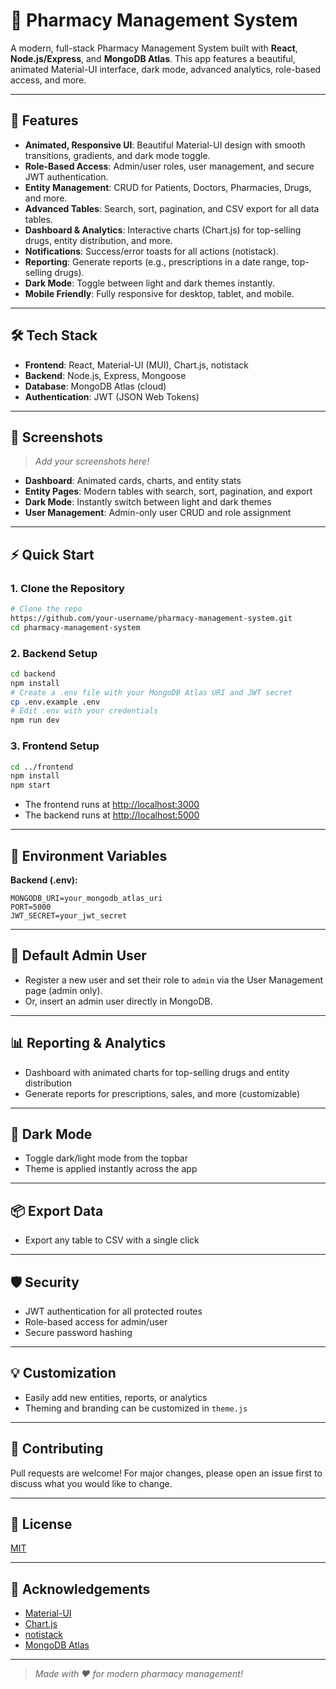 # 💊 Pharmacy Management System

A modern, full-stack Pharmacy Management System built with **React**, **Node.js/Express**, and **MongoDB Atlas**. This app features a beautiful, animated Material-UI interface, dark mode, advanced analytics, role-based access, and more.

---

## 🚀 Features

- **Animated, Responsive UI**: Beautiful Material-UI design with smooth transitions, gradients, and dark mode toggle.
- **Role-Based Access**: Admin/user roles, user management, and secure JWT authentication.
- **Entity Management**: CRUD for Patients, Doctors, Pharmacies, Drugs, and more.
- **Advanced Tables**: Search, sort, pagination, and CSV export for all data tables.
- **Dashboard & Analytics**: Interactive charts (Chart.js) for top-selling drugs, entity distribution, and more.
- **Notifications**: Success/error toasts for all actions (notistack).
- **Reporting**: Generate reports (e.g., prescriptions in a date range, top-selling drugs).
- **Dark Mode**: Toggle between light and dark themes instantly.
- **Mobile Friendly**: Fully responsive for desktop, tablet, and mobile.

---

## 🛠️ Tech Stack

- **Frontend**: React, Material-UI (MUI), Chart.js, notistack
- **Backend**: Node.js, Express, Mongoose
- **Database**: MongoDB Atlas (cloud)
- **Authentication**: JWT (JSON Web Tokens)

---

## 📸 Screenshots

> _Add your screenshots here!_

- **Dashboard**: Animated cards, charts, and entity stats
- **Entity Pages**: Modern tables with search, sort, pagination, and export
- **Dark Mode**: Instantly switch between light and dark themes
- **User Management**: Admin-only user CRUD and role assignment

---

## ⚡ Quick Start

### 1. **Clone the Repository**
```sh
# Clone the repo
https://github.com/your-username/pharmacy-management-system.git
cd pharmacy-management-system
```

### 2. **Backend Setup**
```sh
cd backend
npm install
# Create a .env file with your MongoDB Atlas URI and JWT secret
cp .env.example .env
# Edit .env with your credentials
npm run dev
```

### 3. **Frontend Setup**
```sh
cd ../frontend
npm install
npm start
```

- The frontend runs at [http://localhost:3000](http://localhost:3000)
- The backend runs at [http://localhost:5000](http://localhost:5000)

---

## 🔑 Environment Variables

**Backend (.env):**
```
MONGODB_URI=your_mongodb_atlas_uri
PORT=5000
JWT_SECRET=your_jwt_secret
```

---

## 👤 Default Admin User
- Register a new user and set their role to `admin` via the User Management page (admin only).
- Or, insert an admin user directly in MongoDB.

---

## 📊 Reporting & Analytics
- Dashboard with animated charts for top-selling drugs and entity distribution
- Generate reports for prescriptions, sales, and more (customizable)

---

## 🌙 Dark Mode
- Toggle dark/light mode from the topbar
- Theme is applied instantly across the app

---

## 📦 Export Data
- Export any table to CSV with a single click

---

## 🛡️ Security
- JWT authentication for all protected routes
- Role-based access for admin/user
- Secure password hashing

---

## 💡 Customization
- Easily add new entities, reports, or analytics
- Theming and branding can be customized in `theme.js`

---

## 🤝 Contributing
Pull requests are welcome! For major changes, please open an issue first to discuss what you would like to change.

---

## 📄 License
[MIT](LICENSE)

---

## 🙏 Acknowledgements
- [Material-UI](https://mui.com/)
- [Chart.js](https://www.chartjs.org/)
- [notistack](https://iamhosseindhv.com/notistack)
- [MongoDB Atlas](https://www.mongodb.com/cloud/atlas)

---

> _Made with ❤️ for modern pharmacy management!_
